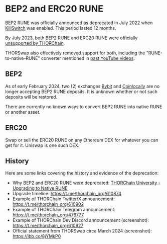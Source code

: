 # BEP2 and ERC20 RUNE

BEP2 RUNE was officially announced as deprecated in July 2022 when
[KillSwitch] was enabled.  This period lasted 12 months.

By July 2023, both BEP2 RUNE and ERC20 RUNE were
[officially unsupported by THORChain][1].

THORSwap also effectively removed support for both, including the
"RUNE-to-native-RUNE" converter mentioned in [past YouTube videos][2].

## BEP2

As of early February 2024, two (2) exchanges [Bybit] and [Coinlocally] are no
longer accepting BEP2 RUNE deposits.  It is unknown whether or not such
deposits will be restored.

<div class="warning">
There are currently no known ways to convert BEP2 RUNE into native
RUNE or another asset.
</div>

## ERC20

Swap or sell the ERC20 RUNE on any Ethereum DEX for whatever you can get for
it.  Uniswap is one such DEX.

## History

Here are some links covering the history and evidence of the deprecation:

- Why BEP2 and ERC20 RUNE were deprecated: [THORChain University - Upgrading to Native RUNE][3]
- Upgrade timeline: <https://t.me/thorchain_org/610874>
- Example of THORChain Twitter/X announcement: <https://t.me/thorchain_org/610902>
- Example of THORChain Telegram announcement: <https://t.me/thorchain_org/476777>
- Example of THORChain Dev Discord announcement (screenshot): <https://t.me/thorchain_org/610927>
- Official statement from THORSwap circa March 2024 (screenshot): <https://ibb.co/8jYMkP0>

[1]: https://medium.com/thorchain/thorchain-q2-23-ecosystem-report-c1f4d6a4c3fb
[2]: https://www.youtube.com/watch?v=xp0t5cOW2os
[3]: https://medium.com/thorchain/upgrading-to-native-rune-a9d48e0bf40f
[Bybit]: https://www.bybit.com/
[Coinlocally]: https://coinlocally.com/
[KillSwitch]: https://medium.com/thorchain/upgrading-to-native-rune-a9d48e0bf40f#7829
